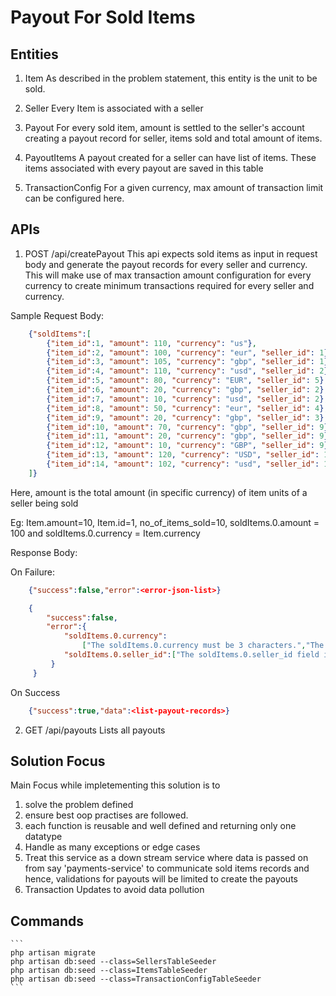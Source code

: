 Payout For Sold Items
====
## Entities
1. Item
As described in the problem statement, this entity is the unit to be sold.

2. Seller
Every Item is associated with a seller

3. Payout
For every sold item, amount is settled to the seller's account creating a payout record for seller, items sold and total amount of items.

4. PayoutItems
A payout created for a seller can have list of items. These items associated with every payout are saved in this table

5. TransactionConfig
For a given currency, max amount of transaction limit can be configured here.

## APIs
1. POST /api/createPayout
This api expects sold items as input in request body and generate the payout records for every seller and currency.
This will make use of max transaction amount configuration for every currency to create minimum transactions required for every seller and currency.


Sample Request Body:
```json
	{"soldItems":[
		{"item_id":1, "amount": 110, "currency": "us"},
		{"item_id":2, "amount": 100, "currency": "eur", "seller_id": 1},
		{"item_id":3, "amount": 105, "currency": "gbp", "seller_id": 1},
		{"item_id":4, "amount": 110, "currency": "usd", "seller_id": 2},
		{"item_id":5, "amount": 80, "currency": "EUR", "seller_id": 5},
		{"item_id":6, "amount": 20, "currency": "gbp", "seller_id": 2},
		{"item_id":7, "amount": 10, "currency": "usd", "seller_id": 2},
		{"item_id":8, "amount": 50, "currency": "eur", "seller_id": 4},
		{"item_id":9, "amount": 20, "currency": "gbp", "seller_id": 3},
		{"item_id":10, "amount": 70, "currency": "gbp", "seller_id": 9},
		{"item_id":11, "amount": 20, "currency": "gbp", "seller_id": 9},
		{"item_id":12, "amount": 10, "currency": "GBP", "seller_id": 9},
		{"item_id":13, "amount": 120, "currency": "USD", "seller_id": 1},
		{"item_id":14, "amount": 102, "currency": "usd", "seller_id": 1}
	]}	
```
Here, amount is the total amount (in specific currency) of item units of a seller being sold 

Eg: Item.amount=10, Item.id=1, no_of_items_sold=10, soldItems.0.amount = 100 and soldItems.0.currency = Item.currency

Response Body:

On Failure:
```json
	{"success":false,"error":<error-json-list>}

    {
        "success":false,
        "error":{
            "soldItems.0.currency":
                ["The soldItems.0.currency must be 3 characters.","The selected soldItems.0.currency is invalid."],
            "soldItems.0.seller_id":["The soldItems.0.seller_id field is required."]
         }
     }
```
On Success
```json
	{"success":true,"data":<list-payout-records>}
```

2. GET /api/payouts
Lists all payouts   

## Solution Focus
Main Focus while impletementing this solution is to 
1. solve the problem defined
2. ensure best oop practises are followed.
3. each function is reusable and well defined and returning only one datatype
4. Handle as many exceptions or edge cases
5. Treat this service as a down stream service where data is passed on from say 'payments-service' to communicate sold items records and hence, validations for payouts will be limited to create the payouts
6. Transaction Updates to avoid data pollution

## Commands
    ```
    php artisan migrate    
    php artisan db:seed --class=SellersTableSeeder
    php artisan db:seed --class=ItemsTableSeeder
    php artisan db:seed --class=TransactionConfigTableSeeder
    ```
